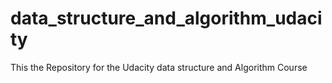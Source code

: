 # data_structure_and_algorithm_udacity
This the Repository for the Udacity data structure and Algorithm Course

